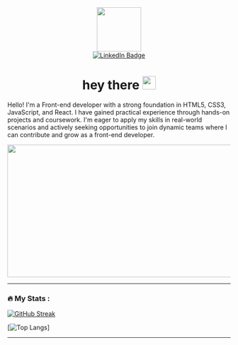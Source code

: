 <div id="header" align="center">
  <img src="https://media.giphy.com/media/M9gbBd9nbDrOTu1Mqx/giphy.gif" width="100"/>
  <div id="badges">
    <a href="https://www.linkedin.com/in/vadim-kofman">
      <img src="https://img.shields.io/badge/LinkedIn-blue?style=for-the-badge&logo=linkedin&logoColor=white" alt="LinkedIn Badge"/>
    </a>
  </div>
  <img src="https://komarev.com/ghpvc/?username=vadimfront&style=flat-square&color=blue" alt=""/>
  <h1>
    hey there
    <img src="https://media.giphy.com/media/hvRJCLFzcasrR4ia7z/giphy.gif" width="30px"/>
  </h1>
  <p align="left">Hello! I'm a Front-end developer with a strong foundation in HTML5, CSS3, JavaScript, and React. I have gained practical experience through hands-on projects and coursework. I'm eager to apply my skills in real-world scenarios and actively seeking opportunities to join dynamic teams where I can contribute and grow as a front-end developer.</p>
</div>
<div align="center">
  <img src="https://media.giphy.com/media/dWesBcTLavkZuG35MI/giphy.gif" width="600" height="300"/>
</div>

---

### :fire: My Stats :

[![GitHub Streak](http://github-readme-streak-stats.herokuapp.com?user=vadimfront&theme=dark&background=000000)](https://git.io/streak-stats)

[![Top Langs](https://github-readme-stats.vercel.app/api/top-langs/?username=vadimfront&layout=compact&theme=vision-friendly-dark)]

---
